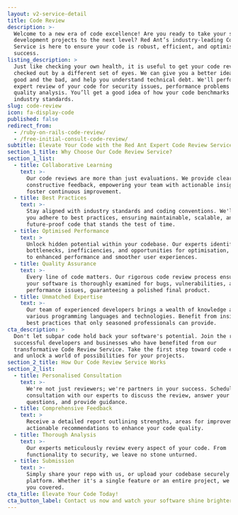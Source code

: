 ```yaml
---
layout: v2-service-detail
title: Code Review
description: >-
  Welcome to a new era of code excellence! Are you ready to take your software
  development projects to the next level? Red Ant’s industry-leading Code Review
  Service is here to ensure your code is robust, efficient, and optimised for
  success.
listing_description: >
  Just like checking your own health, it is useful to get your code reviewed and
  checked out by a different set of eyes. We can give you a better idea of the
  good and the bad, and help you understand technical debt. We'll perform an
  expert review of your code for security issues, performance problems and a
  quality analysis. You’ll get a good idea of how your code benchmarks against
  industry standards.
slug: code-review
icon: fa-display-code
published: false
redirect_from:
  - /ruby-on-rails-code-review/
  - /free-initial-consult-code-review/
subtitle: Elevate Your Code with the Red Ant Expert Code Review Service
section_1_title: Why Choose Our Code Review Service?
section_1_list:
  - title: Collaborative Learning
    text: >-
      Our code reviews are more than just evaluations. We provide clear and
      constructive feedback, empowering your team with actionable insights that
      foster continuous improvement.
  - title: Best Practices
    text: >-
      Stay aligned with industry standards and coding conventions. We'll help
      you adhere to best practices, ensuring maintainable, scalable, and
      future-proof code that stands the test of time.
  - title: Optimised Performance
    text: >
      Unlock hidden potential within your codebase. Our experts identify
      bottlenecks, inefficiencies, and opportunities for optimisation, leading
      to enhanced performance and smoother user experiences.
  - title: Quality Assurance
    text: >-
      Every line of code matters. Our rigorous code review process ensures that
      your software is thoroughly examined for bugs, vulnerabilities, and
      performance issues, guaranteeing a polished final product.
  - title: Unmatched Expertise
    text: >-
      Our team of experienced developers brings a wealth of knowledge across
      various programming languages and technologies. Benefit from insights and
      best practices that only seasoned professionals can provide.
cta_description: >
  Don't let subpar code hold back your software's potential. Join the ranks of
  successful developers and businesses who have benefited from our
  transformative Code Review Service. Take the first step toward code excellence
  and unlock a world of possibilities for your projects.
section_2_title: How Our Code Review Service Works
section_2_list:
  - title: Personalised Consultation
    text: >-
      We're not just reviewers; we're partners in your success. Schedule a
      consultation with our experts to discuss the review, answer your
      questions, and provide guidance.
  - title: Comprehensive Feedback
    text: >
      Receive a detailed report outlining strengths, areas for improvement, and
      actionable recommendations to enhance your code quality.
  - title: Thorough Analysis
    text: >-
      Our experts meticulously review every aspect of your code. From
      functionality to security, we leave no stone unturned.
  - title: Submission
    text: >-
      Simply share your repo with us, or upload your codebase securely to our
      platform. Whether it's a single feature or an entire project, we've got
      you covered.
cta_title: Elevate Your Code Today!
cta_button_label: Contact us now and watch your software shine brighter than ever before!
---
```











